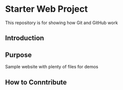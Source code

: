 # Starter Web Project

This repository is for showing how Git and GitHub work

## Introduction

## Purpose

Sample website with plenty of files for demos

## How to Conntribute